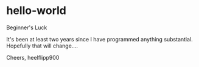# hello-world
Beginner's Luck

It's been at least two years since I have programmed anything substantial. Hopefully that will change....

Cheers, 
heelflipp900
